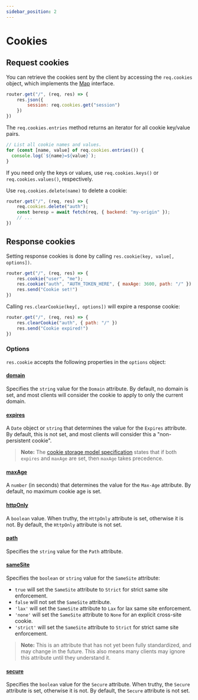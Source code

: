 ```yaml
---
sidebar_position: 2
---
```


# Cookies

## Request cookies

You can retrieve the cookies sent by the client by accessing the `req.cookies` object, which implements the [Map](https://developer.mozilla.org/en-US/docs/Web/JavaScript/Reference/Global_Objects/Map) interface.

```javascript
router.get("/", (req, res) => {
    res.json({
        session: req.cookies.get("session")
    })
})
```

The `req.cookies.entries` method returns an iterator for all cookie key/value pairs.

```javascript
// List all cookie names and values.
for (const [name, value] of req.cookies.entries()) {
  console.log(`${name}=${value}`);
}
```

If you need only the keys or values, use `req.cookies.keys()` or `req.cookies.values()`, respectively.

Use `req.cookies.delete(name)` to delete a cookie:

```javascript
router.get("/", (req, res) => {
    req.cookies.delete("auth");
    const beresp = await fetch(req, { backend: "my-origin" });
    // ...
})
```

## Response cookies

Setting response cookies is done by calling `res.cookie(key, value[, options])`.

```javascript
router.get("/", (req, res) => {
    res.cookie("user", "me");
    res.cookie("auth", "AUTH_TOKEN_HERE", { maxAge: 3600, path: "/" })
    res.send("Cookie set!")
})
```

Calling `res.clearCookie(key[, options])` will expire a response cookie:

```javascript
router.get("/", (req, res) => {
    res.clearCookie("auth", { path: "/" })
    res.send("Cookie expired!")
})
```

### Options

`res.cookie` accepts the following properties in the `options` object:

#### [domain](https://tools.ietf.org/html/rfc6265#section-5.2.3)

Specifies the `string` value for the `Domain` attribute. By default, no domain is set, and most clients will consider the cookie to apply to only the current domain.

#### [expires](https://tools.ietf.org/html/rfc6265#section-5.2.1)

A `Date` object or `string` that determines the value for the `Expires` attribute. By default, this is not set, and most clients will consider this a "non-persistent cookie".

> **Note:** The [cookie storage model specification](https://tools.ietf.org/html/rfc6265#section-5.3) states that if both `expires` and
`maxAge` are set, then `maxAge` takes precedence.

#### [maxAge](https://tools.ietf.org/html/rfc6265#section-5.2.2)

A `number` (in seconds) that determines the value for the `Max-Age` attribute. By default, no maximum cookie age is set.

#### [httpOnly](https://tools.ietf.org/html/rfc6265#section-5.2.6)

A `boolean` value. When truthy, the `HttpOnly` attribute is set, otherwise it is not. By default, the `HttpOnly` attribute is not set.

#### [path](https://tools.ietf.org/html/rfc6265#section-5.2.4)

Specifies the `string` value for the `Path` attribute. 

#### [sameSite](https://datatracker.ietf.org/doc/html/draft-ietf-httpbis-rfc6265bis-09#section-5.4.7)

Specifies the `boolean` or `string` value for the `SameSite` attribute:

  - `true` will set the `SameSite` attribute to `Strict` for strict same site enforcement.
  - `false` will not set the `SameSite` attribute.
  - `'lax'` will set the `SameSite` attribute to `Lax` for lax same site enforcement.
  - `'none'` will set the `SameSite` attribute to `None` for an explicit cross-site cookie.
  - `'strict'` will set the `SameSite` attribute to `Strict` for strict same site enforcement.

> **Note:** This is an attribute that has not yet been fully standardized, and may change in the future.
This also means many clients may ignore this attribute until they understand it.

#### [secure](https://tools.ietf.org/html/rfc6265#section-5.2.5)

Specifies the `boolean` value for the `Secure` attribute. When truthy, the `Secure` attribute is set, otherwise it is not. By default, the `Secure` attribute is not set.
